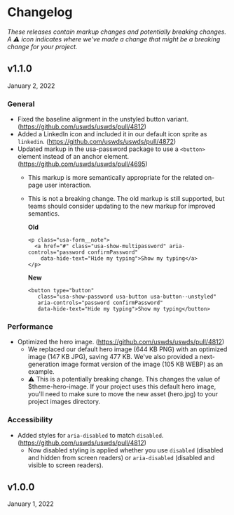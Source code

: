 # Changelog

_These releases contain markup changes and potentially breaking changes.
A :warning: icon indicates where we've made a change that might be a breaking change for your project._

## v1.1.0

January 2, 2022

### General

- Fixed the baseline alignment in the unstyled button variant. (https://github.com/uswds/uswds/pull/4812)
- Added a LinkedIn icon and included it in our default icon sprite as `linkedin`. (https://github.com/uswds/uswds/pull/4872)
- Updated markup in the usa-password package to use a `<button>` element instead of an anchor element. (https://github.com/uswds/uswds/pull/4695)
    - This markup is more semantically appropriate for the related on-page user interaction.
    - This is not a breaking change. The old markup is still supported, but teams should consider updating to the new markup for improved semantics.

        **Old**
        ```
        <p class="usa-form__note">
          <a href="#" class="usa-show-multipassword" aria-controls="password confirmPassword"
            data-hide-text="Hide my typing">Show my typing</a>
        </p>
        ```
       **New**
       ```
       <button type="button"
          class="usa-show-password usa-button usa-button--unstyled"
          aria-controls="password confirmPassword"
          data-hide-text="Hide my typing">Show my typing</button>
        ```
### Performance

- Optimized the hero image. (https://github.com/uswds/uswds/pull/4812)
    - We replaced our default hero image (644 KB PNG) with an optimized image (147 KB JPG), saving 477 KB. We've also provided a next-generation image format version of the image (105 KB WEBP) as an example.
    - :warning: This is a potentially breaking change. This changes the value of $theme-hero-image. If your project uses this default hero image, you'll need to make sure to move the new asset (hero.jpg) to your project images directory.

### Accessibility

- Added styles for `aria-disabled` to match `disabled`. (https://github.com/uswds/uswds/pull/4812)
    - Now disabled styling is applied whether you use `disabled` (disabled and hidden from screen readers) or `aria-disabled` (disabled and visible to screen readers).

## v1.0.0

January 1, 2022
